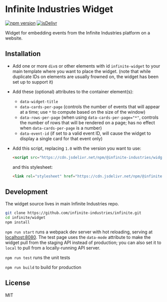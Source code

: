 # Infinite Industries Widget

[![npm version](https://badgen.net/npm/v/@infinite-industries/widget)](https://www.npmjs.com/package/@infinite-industries/widget)
[![jsDelivr](https://data.jsdelivr.com/v1/package/npm/@infinite-industries/widget/badge)](https://www.jsdelivr.com/package/npm/@infinite-industries/widget)

Widget for embedding events from the Infinite Industries platform on a website.

## Installation

- Add one or more `div`s or other elements with id `infinite-widget` to your main template where you want to place the widget.
  (note that while duplicate IDs on elements are usually frowned on, the widget has been set up to support it)
- Add these (optional) attributes to the container element(s):
  - `data-widget-title`
  - `data-cards-per-page` (controls the number of events that will appear at a time; use `*` to compute based on the size of the window)
  - `data-rows-per-page` (when using `data-cards-per-page="*"`, controls the number of rows that will be rendered on a page; has no effect when `data-cards-per-page` is a number)
  - `data-event-id` (if set to a valid event ID, will cause the widget to display a single card for that event only)
- Add this script, replacing `1.0` with the version you want to use:

  ```html
  <script src="https://cdn.jsdelivr.net/npm/@infinite-industries/widget@1.0/dist/main.js"></script>
  ```

  and this stylesheet:

  ```html
  <link rel="stylesheet" href="https://cdn.jsdelivr.net/npm/@infinite-industries/widget@1.0/dist/main.css">
  ```

## Development

The widget source lives in main Infinite Industries repo.

```bash
git clone https://github.com/infinite-industries/infinite.git
cd infinite/widget
npm install
```

`npm run start` runs a webpack dev server with hot reloading, serving at [localhost:8080](http://localhost:8080/). The test page uses the `data-mode` attribute to make the widget pull from the staging API instead of production; you can also set it to `local` to pull from a locally-running API server.

`npm run test` runs the unit tests

`npm run build` to build for production

## License

MIT
